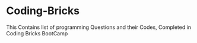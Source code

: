 # Coding-Bricks
This Contains list of programming Questions and their Codes, Completed in Coding Bricks BootCamp
